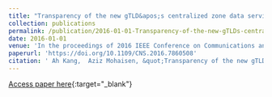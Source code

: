 ```yaml
---
title: "Transparency of the new gTLD&apos;s centralized zone data service: A measurement study"
collection: publications
permalink: /publication/2016-01-01-Transparency-of-the-new-gTLDs-centralized-zone-data-service-A-measurement-study
date: 2016-01-01
venue: 'In the proceedings of 2016 IEEE Conference on Communications and Network Security, CNS 2016, Philadelphia, PA, USA, October 17-19, 2016'
paperurl: 'https://doi.org/10.1109/CNS.2016.7860508'
citation: ' Ah Kang,  Aziz Mohaisen, &quot;Transparency of the new gTLD&amp;apos;s centralized zone data service: A measurement study.&quot; In the proceedings of 2016 IEEE Conference on Communications and Network Security, CNS 2016, Philadelphia, PA, USA, October 17-19, 2016, 2016.'
---
```

[Access paper here](https://doi.org/10.1109/CNS.2016.7860508){:target="_blank"}
